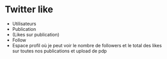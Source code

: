 <h1>Twitter like</h1>

- Utilisateurs
- Publication
- (Likes sur publication)
- Follow
- Espace profil où je peut voir le nombre de followers et le total des likes sur toutes nos publications et upload de pdp